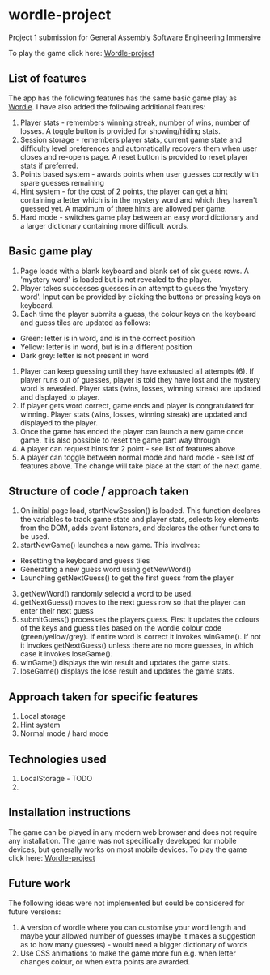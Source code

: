 # wordle-project
Project 1 submission for General Assembly Software Engineering Immersive

To play the game click here:
[Wordle-project](https://bjpfox.github.io/wordle-project)

## List of features
The app has the following features has the same basic game play as [Wordle](https://www.nytimes.com/games/wordle/index.html). I have also added the following additional features: 
1. Player stats - remembers winning streak, number of wins, number of losses. A toggle button is provided for showing/hiding stats. 
1. Session storage - remembers player stats, current game state and difficulty level preferences and automatically recovers them when user closes and re-opens page. A reset button is provided to reset player stats if preferred. 
1. Points based system - awards points when user guesses correctly with spare guesses remaining
1. Hint system - for the cost of 2 points, the player can get a hint containing a letter which is in the mystery word and which they haven't guessed yet. A maximum of three hints are allowed per game. 
1. Hard mode - switches game play between an easy word dictionary and a larger dictionary containing more difficult words. 


## Basic game play 
1. Page loads with a blank keyboard and blank set of six guess rows. A 'mystery word' is loaded but is not revealed to the player. 
1. Player takes successes guesses in an attempt to guess the 'mystery word'. Input can be provided by clicking the buttons or pressing keys on keyboard.  
1. Each time the player submits a guess, the colour keys on the keyboard and guess tiles are updated as follows:
- Green: letter is in word, and is in the correct position
- Yellow: letter is in word, but is in a different position
- Dark grey: letter is not present in word 
1. Player can keep guessing until they have exhausted all attempts (6). If player runs out of guesses, player is told they have lost and the mystery word is revealed. Player stats (wins, losses, winning streak) are updated and displayed to player.  
1. If player gets word correct, game ends and player is congratulated for winning. Player stats (wins, losses, winning streak) are updated and displayed to the player.   
1. Once the game has ended the player can launch a new game once game. It is also possible to reset the game part way through.  
1. A player can request hints for 2 point - see list of features above
1. A player can toggle between normal mode and hard mode - see list of features above. The change will take place at the start of the next game.  

## Structure of code / approach taken 
1. On initial page load, startNewSession() is loaded. This function declares the variables to track game state and player stats, selects key elements from the DOM, adds event listeners, and declares the other functions to be used. 
2. startNewGame() launches a new game. This involves:
- Resetting the keyboard and guess tiles
- Generating a new guess word using getNewWord()
- Launching getNextGuess() to get the first guess from the player
3. getNewWord() randomly selectd a word to be used. 
4.  getNextGuess() moves to the next guess row so that the player can enter their next guess 
5.  submitGuess() processes the players guess. First it updates the colours of the keys and guess tiles based on the wordle colour code (green/yellow/grey). If entire word is correct it invokes winGame(). If not it invokes getNextGuess() unless there are no more guesses, in which case it invokes loseGame().
6. winGame() displays the win result and updates the game stats. 
7. loseGame() displays the lose result and updates the game stats. 


## Approach taken for specific features
1. Local storage
1. Hint system
1. Normal mode / hard mode 
 
## Technologies used 
1. LocalStorage - TODO
1.  


## Installation instructions  
The game can be played in any modern web browser and does not require any installation. The game was not specifically developed for mobile devices, but generally works on most mobile devices. To play the game click here:
[Wordle-project](https://bjpfox.github.io/wordle-project)

## Future work
The following ideas were not implemented but could be considered for future versions:
1. A version of wordle where you can customise your word length and maybe your allowed number of guesses (maybe it makes a suggestion as to how many guesses) - would need a bigger dictionary of words 
1. Use CSS animations to make the game more fun e.g. when letter changes colour, or when extra points are awarded. 
